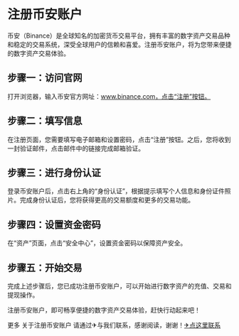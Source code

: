 # 注册币安账户

币安（Binance）是全球知名的加密货币交易平台，拥有丰富的数字资产交易品种和稳定的交易系统，深受全球用户的信赖和喜爱。注册币安账户，将为您带来便捷的数字资产交易体验。

## 步骤一：访问官网
打开浏览器，输入币安官方网址：www.binance.com，点击“注册”按钮。

## 步骤二：填写信息
在注册页面，您需要填写电子邮箱和设置密码，点击“注册”按钮。之后，您将收到一封验证邮件，点击邮件中的链接完成邮箱验证。

## 步骤三：进行身份认证
登录币安账户后，点击右上角的“身份认证”，根据提示填写个人信息和身份证件照片。完成身份认证后，您将获得更高的交易额度和更多的交易功能。

## 步骤四：设置资金密码
在“资产”页面，点击“安全中心”，设置资金密码以保障资产安全。

## 步骤五：开始交易
完成上述步骤后，您已成功注册币安账户，可以开始进行数字资产的充值、交易和提现操作。

注册币安账户，即可畅享便捷的数字资产交易体验，赶快行动起来吧！

更多 关于注册币安账户 请通过✈与我们联系，感谢阅读，谢谢！[✈点这里联系](https://acc.k02.cc)
